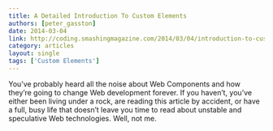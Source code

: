```yaml
---
title: A Detailed Introduction To Custom Elements
authors: [peter_gasston]
date: 2014-03-04
link: http://coding.smashingmagazine.com/2014/03/04/introduction-to-custom-elements/
category: articles
layout: single
tags: ['Custom Elements']
---
```


You’ve probably heard all the noise about Web Components and how they’re going
to change Web development forever. If you haven’t, you’ve either been living
under a rock, are reading this article by accident, or have a full, busy life
that doesn’t leave you time to read about unstable and speculative Web
technologies. Well, not me.

<!-- Excerpt -->
